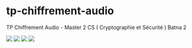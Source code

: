 # tp-chiffrement-audio
TP Chiffrement Audio - Master 2 CS ( Cryptographie et Sécurité ) Batna 2

![](https://github.com/NadhirBoukhenifra/tp-chiffrement-audio/images/01.png?raw=true)
![](https://github.com/NadhirBoukhenifra/tp-chiffrement-audio/images/02.png?raw=true)
![](https://github.com/NadhirBoukhenifra/tp-chiffrement-audio/images/03.png?raw=true)
![](https://github.com/NadhirBoukhenifra/tp-chiffrement-audio/images/04.png?raw=true)
